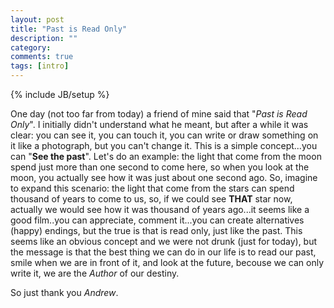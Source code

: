 ```yaml
---
layout: post
title: "Past is Read Only"
description: ""
category: 
comments: true
tags: [intro]
---
```

{% include JB/setup %}

One day (not too far from today) a friend of mine said that "_Past is Read Only_".
I initially didn't understand what he meant, but after a while it was clear: you can see it, 
you can touch it, you can write or draw something on it like a photograph, but you can't change it.
This is a simple concept...you can "__See the past__".
Let's do an example: the light that come from the moon spend just more than one second to come here,
so when you look at the moon, you actually see how it was just about one second ago.
So, imagine to expand this scenario: the light that come from the stars can spend thousand of years
to come to us, so, if we could see __THAT__ star now, actually we would see how it was thousand of years
ago...it seems like a good film..you can appreciate, comment it...you can create alternatives
(happy) endings, but the true is that is read only, just like the past.
This seems like an obvious concept and we were not drunk (just for today), but the message is that the best 
thing we can do in our life is to read our past, smile when we are in front of it,
and look at the future, becouse we can only write it, we are the *Author* of our destiny.

So just thank you _Andrew_.
